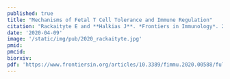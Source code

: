 ```yaml
---
published: true
title: "Mechanisms of Fetal T Cell Tolerance and Immune Regulation"
citation: "Rackaityte E and **Halkias J**. *Frontiers in Immunology*. 2020."
date: '2020-04-09'
image: '/static/img/pub/2020_rackaityte.jpg'
pmid:
pmcid:
biorxiv:
pdf: 'https://www.frontiersin.org/articles/10.3389/fimmu.2020.00588/full'
---
```

